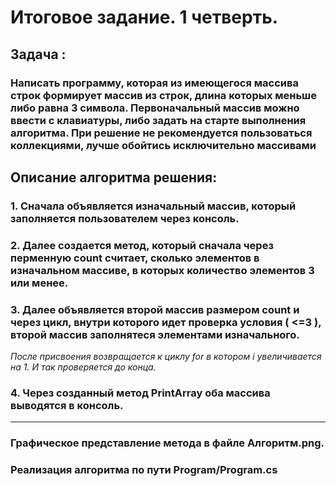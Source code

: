 # Итоговое задание. 1 четверть.
## Задача : 
### Написать программу, которая из имеющегося массива строк формирует массив из строк, длина которых меньше либо равна 3 символа. Первоначальный массив можно ввести с клавиатуры, либо задать на старте выполнения алгоритма. При решение не рекомендуется пользоваться коллекциями, лучше обойтись исключительно массивами
## Описание алгоритма решения:
### 1. Сначала объявляется изначальный массив, который заполняется пользователем через консоль.
### 2. Далее создается метод, который сначала через перменную **count** считает, сколько элементов в изначальном массиве, в которых количество элементов 3 или менее. 
### 3. Далее объявляется второй массив размером **count** и через  цикл, внутри которого идет проверка условия ( <=3 ), второй массив заполнятеся элементами изначального.
*После присвоения  возвращается к циклу for в котором i увеличивается на 1. И так проверяется до конца.*
### 4. Через созданный метод __PrintArray__ оба массива выводятся в консоль.
___
### Графическое представление метода в файле Алгоритм.png.
### Реализация алгоритма по пути Program/Program.cs
